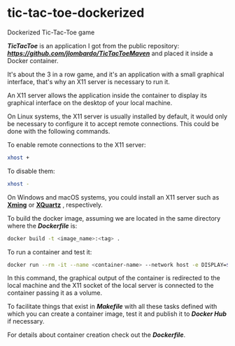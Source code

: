 # tic-tac-toe-dockerized
Dockerized Tic-Tac-Toe game

***TicTacToe*** is an application I got from the public repository: ***https://github.com/jlombardo/TicTacToeMaven*** and placed it inside a Docker container.

It's about the 3 in a row game, and it's an application with a small graphical interface, that's why an X11 server is necessary to run it.

An X11 server allows the application inside the container to display its graphical interface on the desktop of your local machine.

On Linux systems, the X11 server is usually installed by default, it would only be necessary to configure it to accept remote connections. This could be done with the following commands.

To enable remote connections to the X11 server:
```bash
xhost +
```

To disable them:
```bash
xhost -
```
On Windows and macOS systems, you could install an X11 server such as [**Xming**](https://sourceforge.net/projects/xming/) or [**XQuartz**](https://www.xquartz.org/) , respectively.

To build the docker image, assuming we are located in the same directory where the ***Dockerfile*** is:
```bash
docker build -t <image_name>:<tag> .
```

To run a container and test it:
```bash
docker run --rm -it --name <container-name> --network host -e DISPLAY=$DISPLAY -v /tmp/.X11-unix:/tmp/.X11-unix <image_name>:<tag>
```

In this command, the graphical output of the container is redirected to the local machine and the X11 socket of the local server is connected to the container passing it as a volume.

To facilitate things that exist in ***Makefile*** with all these tasks defined with which you can create a container image, test it and publish it to ***Docker Hub*** if necessary.

For details about container creation check out the ***Dockerfile***.
